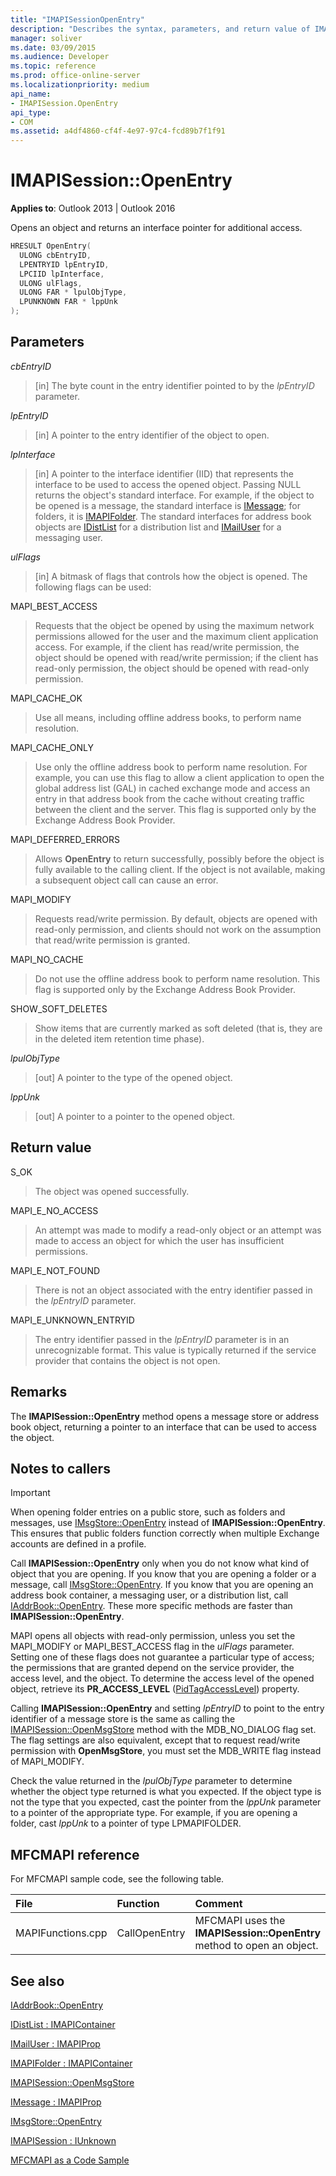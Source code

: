 ```yaml
---
title: "IMAPISessionOpenEntry"
description: "Describes the syntax, parameters, and return value of IMAPISessionOpenEntry, which opens an object and returns an interface pointer for additional access."
manager: soliver
ms.date: 03/09/2015
ms.audience: Developer
ms.topic: reference
ms.prod: office-online-server
ms.localizationpriority: medium
api_name:
- IMAPISession.OpenEntry
api_type:
- COM
ms.assetid: a4df4860-cf4f-4e97-97c4-fcd89b7f1f91
---
```


# IMAPISession::OpenEntry

  
  
**Applies to**: Outlook 2013 | Outlook 2016 
  
Opens an object and returns an interface pointer for additional access.
  
```cpp
HRESULT OpenEntry(
  ULONG cbEntryID,
  LPENTRYID lpEntryID,
  LPCIID lpInterface,
  ULONG ulFlags,
  ULONG FAR * lpulObjType,
  LPUNKNOWN FAR * lppUnk
);
```

## Parameters

 _cbEntryID_
  
> [in] The byte count in the entry identifier pointed to by the  _lpEntryID_ parameter. 
    
 _lpEntryID_
  
> [in] A pointer to the entry identifier of the object to open.
    
 _lpInterface_
  
> [in] A pointer to the interface identifier (IID) that represents the interface to be used to access the opened object. Passing NULL returns the object's standard interface. For example, if the object to be opened is a message, the standard interface is [IMessage](imessageimapiprop.md); for folders, it is [IMAPIFolder](imapifolderimapicontainer.md). The standard interfaces for address book objects are [IDistList](idistlistimapicontainer.md) for a distribution list and [IMailUser](imailuserimapiprop.md) for a messaging user. 
    
 _ulFlags_
  
> [in] A bitmask of flags that controls how the object is opened. The following flags can be used:
    
MAPI_BEST_ACCESS 
  
> Requests that the object be opened by using the maximum network permissions allowed for the user and the maximum client application access. For example, if the client has read/write permission, the object should be opened with read/write permission; if the client has read-only permission, the object should be opened with read-only permission. 
    
MAPI_CACHE_OK
  
> Use all means, including offline address books, to perform name resolution.
    
MAPI_CACHE_ONLY
  
> Use only the offline address book to perform name resolution. For example, you can use this flag to allow a client application to open the global address list (GAL) in cached exchange mode and access an entry in that address book from the cache without creating traffic between the client and the server. This flag is supported only by the Exchange Address Book Provider.
    
MAPI_DEFERRED_ERRORS 
  
> Allows **OpenEntry** to return successfully, possibly before the object is fully available to the calling client. If the object is not available, making a subsequent object call can cause an error. 
    
MAPI_MODIFY 
  
> Requests read/write permission. By default, objects are opened with read-only permission, and clients should not work on the assumption that read/write permission is granted. 
    
MAPI_NO_CACHE
  
> Do not use the offline address book to perform name resolution. This flag is supported only by the Exchange Address Book Provider.
    
SHOW_SOFT_DELETES
  
> Show items that are currently marked as soft deleted (that is, they are in the deleted item retention time phase).
    
 _lpulObjType_
  
> [out] A pointer to the type of the opened object.
    
 _lppUnk_
  
> [out] A pointer to a pointer to the opened object.
    
## Return value

S_OK 
  
> The object was opened successfully.
    
MAPI_E_NO_ACCESS 
  
> An attempt was made to modify a read-only object or an attempt was made to access an object for which the user has insufficient permissions.
    
MAPI_E_NOT_FOUND 
  
> There is not an object associated with the entry identifier passed in the _lpEntryID_ parameter. 
    
MAPI_E_UNKNOWN_ENTRYID 
  
> The entry identifier passed in the _lpEntryID_ parameter is in an unrecognizable format. This value is typically returned if the service provider that contains the object is not open. 
    
## Remarks

The **IMAPISession::OpenEntry** method opens a message store or address book object, returning a pointer to an interface that can be used to access the object. 
  
## Notes to callers

> [!IMPORTANT]
> When opening folder entries on a public store, such as folders and messages, use [IMsgStore::OpenEntry](imsgstore-openentry.md) instead of **IMAPISession::OpenEntry**. This ensures that public folders function correctly when multiple Exchange accounts are defined in a profile. 
  
Call **IMAPISession::OpenEntry** only when you do not know what kind of object that you are opening. If you know that you are opening a folder or a message, call [IMsgStore::OpenEntry](imsgstore-openentry.md). If you know that you are opening an address book container, a messaging user, or a distribution list, call [IAddrBook::OpenEntry](iaddrbook-openentry.md). These more specific methods are faster than **IMAPISession::OpenEntry**. 
  
MAPI opens all objects with read-only permission, unless you set the MAPI_MODIFY or MAPI_BEST_ACCESS flag in the _ulFlags_ parameter. Setting one of these flags does not guarantee a particular type of access; the permissions that are granted depend on the service provider, the access level, and the object. To determine the access level of the opened object, retrieve its **PR_ACCESS_LEVEL** ([PidTagAccessLevel](pidtagaccesslevel-canonical-property.md)) property.
  
Calling **IMAPISession::OpenEntry** and setting  _lpEntryID_ to point to the entry identifier of a message store is the same as calling the [IMAPISession::OpenMsgStore](imapisession-openmsgstore.md) method with the MDB_NO_DIALOG flag set. The flag settings are also equivalent, except that to request read/write permission with **OpenMsgStore**, you must set the MDB_WRITE flag instead of MAPI_MODIFY. 
  
Check the value returned in the _lpulObjType_ parameter to determine whether the object type returned is what you expected. If the object type is not the type that you expected, cast the pointer from the  _lppUnk_ parameter to a pointer of the appropriate type. For example, if you are opening a folder, cast  _lppUnk_ to a pointer of type LPMAPIFOLDER. 
  
## MFCMAPI reference

For MFCMAPI sample code, see the following table.
  
|**File**|**Function**|**Comment**|
|:-----|:-----|:-----|
|MAPIFunctions.cpp  <br/> |CallOpenEntry  <br/> |MFCMAPI uses the **IMAPISession::OpenEntry** method to open an object. |
   
## See also



[IAddrBook::OpenEntry](iaddrbook-openentry.md)
  
[IDistList : IMAPIContainer](idistlistimapicontainer.md)
  
[IMailUser : IMAPIProp](imailuserimapiprop.md)
  
[IMAPIFolder : IMAPIContainer](imapifolderimapicontainer.md)
  
[IMAPISession::OpenMsgStore](imapisession-openmsgstore.md)
  
[IMessage : IMAPIProp](imessageimapiprop.md)
  
[IMsgStore::OpenEntry](imsgstore-openentry.md)
  
[IMAPISession : IUnknown](imapisessioniunknown.md)


[MFCMAPI as a Code Sample](mfcmapi-as-a-code-sample.md)

